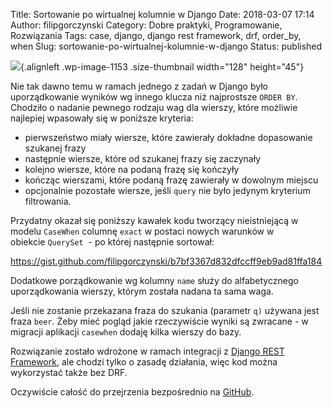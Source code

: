 Title: Sortowanie po wirtualnej kolumnie w Django
Date: 2018-03-07 17:14
Author: filipgorczynski
Category: Dobre praktyki, Programowanie, Rozwiązania
Tags: case, django, django rest framework, drf, order_by, when
Slug: sortowanie-po-wirtualnej-kolumnie-w-django
Status: published

![](https://filipgorczynski.files.wordpress.com/2015/10/django-logo-positive.png?w=128){.alignleft .wp-image-1153 .size-thumbnail width="128" height="45"}

Nie tak dawno temu w ramach jednego z zadań w Django było uporządkowanie wyników wg innego klucza niż najprostsze `ORDER BY`. Chodziło o nadanie pewnego rodzaju wag dla wierszy, które możliwie najlepiej wpasowały się w poniższe kryteria:

-   pierwszeństwo miały wiersze, które zawierały dokładne dopasowanie szukanej frazy
-   następnie wiersze, które od szukanej frazy się zaczynały
-   kolejno wiersze, które na podaną frazę się kończyły
-   kończąc wierszami, które podaną frazę zawierały w dowolnym miejscu
-   opcjonalnie pozostałe wiersze, jeśli `query` nie było jedynym kryterium filtrowania.

Przydatny okazał się poniższy kawałek kodu tworzący nieistniejącą w modelu `CaseWhen` columnę `exact` w postaci nowych warunków w obiekcie `QuerySet`  - po której następnie sortował:

https://gist.github.com/filipgorczynski/b7bf3367d832dfccff9eb9ad81ffa184

Dodatkowe porządkowanie wg kolumny `name` służy do alfabetycznego uporządkowania wierszy, którym została nadana ta sama waga.

Jeśli nie zostanie przekazana fraza do szukania (parametr `q)` używana jest fraza `beer`. Żeby mieć pogląd jakie rzeczywiście wyniki są zwracane - w migracji aplikacji `casewhen` dodaję kilka wierszy do bazy.

Rozwiązanie zostało wdrożone w ramach integracji z [Django REST Framework](http://www.django-rest-framework.org/), ale chodzi tylko o zasadę działania, więc kod można wykorzystać także bez DRF.

Oczywiście całość do przejrzenia bezpośrednio na [GitHub](https://github.com/filipgorczynski/django-virtual-column-sort).
